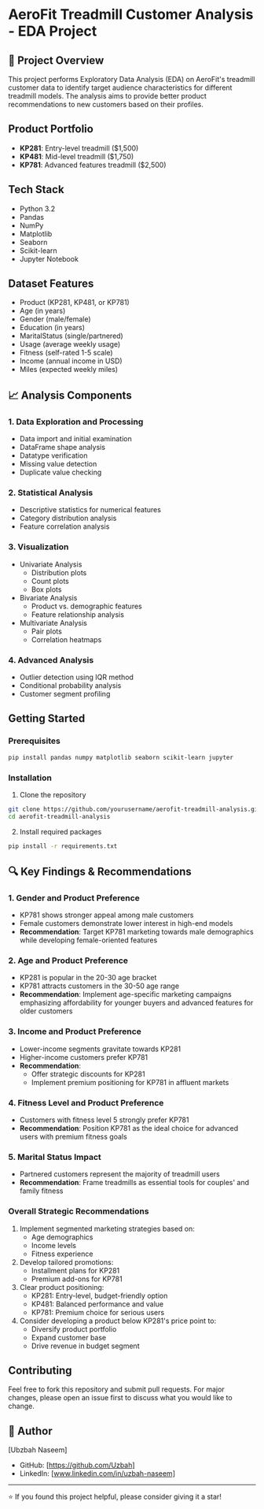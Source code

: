 # AeroFit Treadmill Customer Analysis - EDA Project

## 🎯 Project Overview
This project performs Exploratory Data Analysis (EDA) on AeroFit's treadmill customer data to identify target audience characteristics for different treadmill models. The analysis aims to provide better product recommendations to new customers based on their profiles.

## Product Portfolio
- **KP281**: Entry-level treadmill ($1,500)
- **KP481**: Mid-level treadmill ($1,750)
- **KP781**: Advanced features treadmill ($2,500)

## Tech Stack
- Python 3.2
- Pandas
- NumPy
- Matplotlib
- Seaborn
- Scikit-learn
- Jupyter Notebook

## Dataset Features
- Product (KP281, KP481, or KP781)
- Age (in years)
- Gender (male/female)
- Education (in years)
- MaritalStatus (single/partnered)
- Usage (average weekly usage)
- Fitness (self-rated 1-5 scale)
- Income (annual income in USD)
- Miles (expected weekly miles)

## 📈 Analysis Components

### 1. Data Exploration and Processing
- Data import and initial examination
- DataFrame shape analysis
- Datatype verification
- Missing value detection
- Duplicate value checking

### 2. Statistical Analysis
- Descriptive statistics for numerical features
- Category distribution analysis
- Feature correlation analysis

### 3. Visualization
- Univariate Analysis
  - Distribution plots
  - Count plots
  - Box plots
- Bivariate Analysis
  - Product vs. demographic features
  - Feature relationship analysis
- Multivariate Analysis
  - Pair plots
  - Correlation heatmaps

### 4. Advanced Analysis
- Outlier detection using IQR method
- Conditional probability analysis
- Customer segment profiling

##  Getting Started

### Prerequisites
```bash
pip install pandas numpy matplotlib seaborn scikit-learn jupyter
```

### Installation
1. Clone the repository
```bash
git clone https://github.com/yourusername/aerofit-treadmill-analysis.git
cd aerofit-treadmill-analysis
```

2. Install required packages
```bash
pip install -r requirements.txt
```

## 🔍 Key Findings & Recommendations

### 1. Gender and Product Preference
- KP781 shows stronger appeal among male customers
- Female customers demonstrate lower interest in high-end models
- **Recommendation**: Target KP781 marketing towards male demographics while developing female-oriented features

### 2. Age and Product Preference
- KP281 is popular in the 20-30 age bracket
- KP781 attracts customers in the 30-50 age range
- **Recommendation**: Implement age-specific marketing campaigns emphasizing affordability for younger buyers and advanced features for older customers

### 3. Income and Product Preference
- Lower-income segments gravitate towards KP281
- Higher-income customers prefer KP781
- **Recommendation**: 
  - Offer strategic discounts for KP281
  - Implement premium positioning for KP781 in affluent markets

### 4. Fitness Level and Product Preference
- Customers with fitness level 5 strongly prefer KP781
- **Recommendation**: Position KP781 as the ideal choice for advanced users with premium fitness goals

### 5. Marital Status Impact
- Partnered customers represent the majority of treadmill users
- **Recommendation**: Frame treadmills as essential tools for couples' and family fitness

### Overall Strategic Recommendations
1. Implement segmented marketing strategies based on:
   - Age demographics
   - Income levels
   - Fitness experience
2. Develop tailored promotions:
   - Installment plans for KP281
   - Premium add-ons for KP781
3. Clear product positioning:
   - KP281: Entry-level, budget-friendly option
   - KP481: Balanced performance and value
   - KP781: Premium choice for serious users
4. Consider developing a product below KP281's price point to:
   - Diversify product portfolio
   - Expand customer base
   - Drive revenue in budget segment

## Contributing
Feel free to fork this repository and submit pull requests. For major changes, please open an issue first to discuss what you would like to change.

## 👤 Author
[Ubzbah Naseem]
- GitHub: [https://github.com/Uzbah]
- LinkedIn: [www.linkedin.com/in/uzbah-naseem]

---
⭐️ If you found this project helpful, please consider giving it a star!

